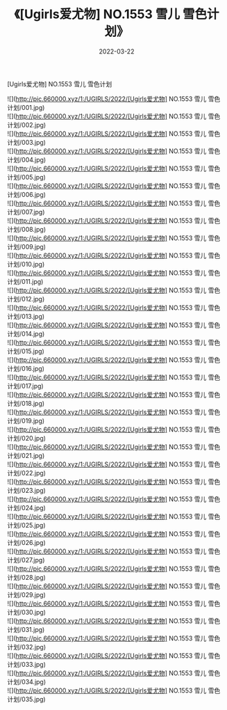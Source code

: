 ﻿---
layout: post
title:  《[Ugirls爱尤物] NO.1553 雪儿 雪色计划》
date:   2022-03-22
img: http://pic.660000.xyz/1:/UGIRLS/2022/[Ugirls爱尤物] NO.1553 雪儿 雪色计划/000.jpg
categories: [美女, 清纯, 唯美]
---

[Ugirls爱尤物] NO.1553 雪儿 雪色计划

 ![](http://pic.660000.xyz/1:/UGIRLS/2022/[Ugirls爱尤物] NO.1553 雪儿 雪色计划/001.jpg) <br>![](http://pic.660000.xyz/1:/UGIRLS/2022/[Ugirls爱尤物] NO.1553 雪儿 雪色计划/002.jpg) <br>![](http://pic.660000.xyz/1:/UGIRLS/2022/[Ugirls爱尤物] NO.1553 雪儿 雪色计划/003.jpg) <br>![](http://pic.660000.xyz/1:/UGIRLS/2022/[Ugirls爱尤物] NO.1553 雪儿 雪色计划/004.jpg) <br>![](http://pic.660000.xyz/1:/UGIRLS/2022/[Ugirls爱尤物] NO.1553 雪儿 雪色计划/005.jpg) <br>![](http://pic.660000.xyz/1:/UGIRLS/2022/[Ugirls爱尤物] NO.1553 雪儿 雪色计划/006.jpg) <br>![](http://pic.660000.xyz/1:/UGIRLS/2022/[Ugirls爱尤物] NO.1553 雪儿 雪色计划/007.jpg) <br>![](http://pic.660000.xyz/1:/UGIRLS/2022/[Ugirls爱尤物] NO.1553 雪儿 雪色计划/008.jpg) <br>![](http://pic.660000.xyz/1:/UGIRLS/2022/[Ugirls爱尤物] NO.1553 雪儿 雪色计划/009.jpg) <br>![](http://pic.660000.xyz/1:/UGIRLS/2022/[Ugirls爱尤物] NO.1553 雪儿 雪色计划/010.jpg) <br>![](http://pic.660000.xyz/1:/UGIRLS/2022/[Ugirls爱尤物] NO.1553 雪儿 雪色计划/011.jpg) <br>![](http://pic.660000.xyz/1:/UGIRLS/2022/[Ugirls爱尤物] NO.1553 雪儿 雪色计划/012.jpg) <br>![](http://pic.660000.xyz/1:/UGIRLS/2022/[Ugirls爱尤物] NO.1553 雪儿 雪色计划/013.jpg) <br>![](http://pic.660000.xyz/1:/UGIRLS/2022/[Ugirls爱尤物] NO.1553 雪儿 雪色计划/014.jpg) <br>![](http://pic.660000.xyz/1:/UGIRLS/2022/[Ugirls爱尤物] NO.1553 雪儿 雪色计划/015.jpg) <br>![](http://pic.660000.xyz/1:/UGIRLS/2022/[Ugirls爱尤物] NO.1553 雪儿 雪色计划/016.jpg) <br>![](http://pic.660000.xyz/1:/UGIRLS/2022/[Ugirls爱尤物] NO.1553 雪儿 雪色计划/017.jpg) <br>![](http://pic.660000.xyz/1:/UGIRLS/2022/[Ugirls爱尤物] NO.1553 雪儿 雪色计划/018.jpg) <br>![](http://pic.660000.xyz/1:/UGIRLS/2022/[Ugirls爱尤物] NO.1553 雪儿 雪色计划/019.jpg) <br>![](http://pic.660000.xyz/1:/UGIRLS/2022/[Ugirls爱尤物] NO.1553 雪儿 雪色计划/020.jpg) <br>![](http://pic.660000.xyz/1:/UGIRLS/2022/[Ugirls爱尤物] NO.1553 雪儿 雪色计划/021.jpg) <br>![](http://pic.660000.xyz/1:/UGIRLS/2022/[Ugirls爱尤物] NO.1553 雪儿 雪色计划/022.jpg) <br>![](http://pic.660000.xyz/1:/UGIRLS/2022/[Ugirls爱尤物] NO.1553 雪儿 雪色计划/023.jpg) <br>![](http://pic.660000.xyz/1:/UGIRLS/2022/[Ugirls爱尤物] NO.1553 雪儿 雪色计划/024.jpg) <br>![](http://pic.660000.xyz/1:/UGIRLS/2022/[Ugirls爱尤物] NO.1553 雪儿 雪色计划/025.jpg) <br>![](http://pic.660000.xyz/1:/UGIRLS/2022/[Ugirls爱尤物] NO.1553 雪儿 雪色计划/026.jpg) <br>![](http://pic.660000.xyz/1:/UGIRLS/2022/[Ugirls爱尤物] NO.1553 雪儿 雪色计划/027.jpg) <br>![](http://pic.660000.xyz/1:/UGIRLS/2022/[Ugirls爱尤物] NO.1553 雪儿 雪色计划/028.jpg) <br>![](http://pic.660000.xyz/1:/UGIRLS/2022/[Ugirls爱尤物] NO.1553 雪儿 雪色计划/029.jpg) <br>![](http://pic.660000.xyz/1:/UGIRLS/2022/[Ugirls爱尤物] NO.1553 雪儿 雪色计划/030.jpg) <br>![](http://pic.660000.xyz/1:/UGIRLS/2022/[Ugirls爱尤物] NO.1553 雪儿 雪色计划/031.jpg) <br>![](http://pic.660000.xyz/1:/UGIRLS/2022/[Ugirls爱尤物] NO.1553 雪儿 雪色计划/032.jpg) <br>![](http://pic.660000.xyz/1:/UGIRLS/2022/[Ugirls爱尤物] NO.1553 雪儿 雪色计划/033.jpg) <br>![](http://pic.660000.xyz/1:/UGIRLS/2022/[Ugirls爱尤物] NO.1553 雪儿 雪色计划/034.jpg) <br>![](http://pic.660000.xyz/1:/UGIRLS/2022/[Ugirls爱尤物] NO.1553 雪儿 雪色计划/035.jpg) <br>